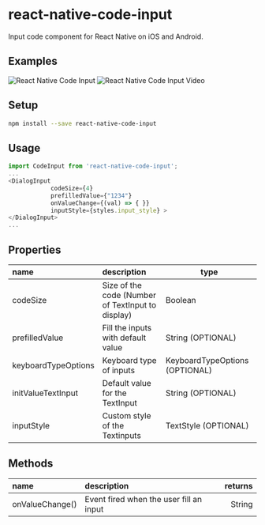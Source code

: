 
# react-native-code-input
Input code component for React Native on iOS and Android.

## Examples

![React Native Code Input](https://res.cloudinary.com/dehgyoegg/image/upload/v1591652476/Screenshot_2020-06-09_at_00.20.05_ifdxdy.png)
![React Native Code Input Video](https://res.cloudinary.com/dehgyoegg/image/upload/v1591652778/Screen_Recording_2020-06-09_at_00.20.59_yddobh.gif)

## Setup

```bash
npm install --save react-native-code-input
```

## Usage

```javascript
import CodeInput from 'react-native-code-input';
...
<DialogInput 
            codeSize={4} 
            prefilledValue={"1234"}  
            onValueChange={(val) => { }} 
            inputStyle={styles.input_style} >
</DialogInput>
...
```
## Properties

 name                  | description                                         | type     
:--------------------- |:--------------------------------------------------- | --------
 codeSize              | Size of the code (Number of TextInput to display)   |   Boolean
 prefilledValue        | Fill the inputs with default value                  |   String (OPTIONAL) 
 keyboardTypeOptions   | Keyboard type of inputs                             |   KeyboardTypeOptions (OPTIONAL)
 initValueTextInput    | Default value for the TextInput                     |   String (OPTIONAL)
 inputStyle            | Custom style of the Textinputs                      |   TextStyle (OPTIONAL) 

## Methods

 name            | description                                        | returns
:--------------  |:-------------------------------------------------- | -------:
 onValueChange() | Event fired when the user fill an input            |  String 